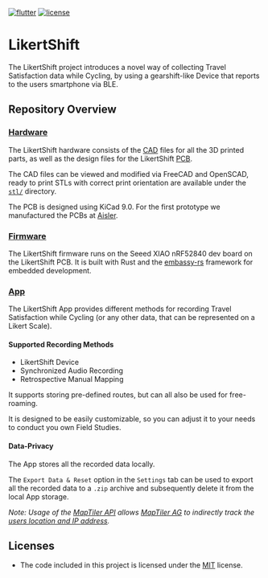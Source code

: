 [![flutter](https://img.shields.io/badge/Flutter-3.24-aqua)](https://flutter.dev)
[![license](https://img.shields.io/badge/License-MIT-lightgray)](app/LICENSE)

# LikertShift

The LikertShift project introduces a novel way of collecting Travel Satisfaction data while Cycling, by using a gearshift-like Device that reports to the users smartphone via BLE.

## Repository Overview

### [Hardware](hardware/)

The LikertShift hardware consists of the [CAD](hardware/cad/) files for all the 3D printed parts, as well as the design files for the LikertShift [PCB](hardware/pcb/).

The CAD files can be viewed and modified via FreeCAD and OpenSCAD, ready to print STLs with correct print orientation are available under the [`stl/`](hardware/cad/stl/) directory.

The PCB is designed using KiCad 9.0. For the first prototype we manufactured the PCBs at [Aisler](https://aisler.net/).

### [Firmware](firmware/)

The LikertShift firmware runs on the Seeed XIAO nRF52840 dev board on the LikertShift PCB. It is built with Rust and the [embassy-rs](https://github.com/embassy-rs/embassy) framework for embedded development.

### [App](app/)

The LikertShift App provides different methods for recording Travel Satisfaction while Cycling (or any other data, that can be represented on a Likert Scale).

#### Supported Recording Methods

- LikertShift Device
- Synchronized Audio Recording
- Retrospective Manual Mapping

It supports storing pre-defined routes, but can all also be used for free-roaming.

It is designed to be easily customizable, so you can adjust it to your needs to conduct you own Field Studies.

#### Data-Privacy

The App stores all the recorded data locally.

The `Export Data & Reset` option in the `Settings` tab can be used to export all the recorded data to a `.zip` archive and subsequently delete it from the local App storage.

*Note: Usage of the [MapTiler API](app/lib/api-keys/README.md#maptilerdart) allows [MapTiler AG](https://www.maptiler.com/) to indirectly track the [users location and IP address](https://www.maptiler.com/privacy-policy/).*

## Licenses

- The code included in this project is licensed under the [MIT](app/LICENSE) license.
